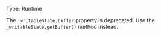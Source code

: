 
Type: Runtime

The `_writableState.buffer` property is deprecated. Use the
`_writableState.getBuffer()` method instead.

<a id="DEP0004"></a>
